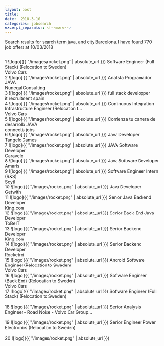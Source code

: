 ```yaml
---
layout: post
title:  
date:  2018-3-10 
categories: jobsearch 
excerpt_separator: <!--more-->
---
```

 Search results for search term java, and city Barcelona. I have found  770 job offers at 10/03/2018
<!--more-->
<br>
1
![logo]({{ "/images/rocket.png" | absolute_url }})
Software Engineer (Full Stack) (Relocation to Sweden)
<br>
Volvo Cars
<br>
2
![logo]({{ "/images/rocket.png" | absolute_url }})
Analista Programador JAVA
<br>
Nunegal Consulting
<br>
3
![logo]({{ "/images/rocket.png" | absolute_url }})
full stack developper
<br>
it recruitment spain
<br>
4
![logo]({{ "/images/rocket.png" | absolute_url }})
Continuous Integration Infrastructure Engineer (Relocation t...
<br>
Volvo Cars
<br>
5
![logo]({{ "/images/rocket.png" | absolute_url }})
Comienza tu carrera de desarrollo JAVA
<br>
connectis jobs
<br>
6
![logo]({{ "/images/rocket.png" | absolute_url }})
Java Developer
<br>
Tangelo Games
<br>
7
![logo]({{ "/images/rocket.png" | absolute_url }})
JAVA Software Developer
<br>
Caravelo
<br>
8
![logo]({{ "/images/rocket.png" | absolute_url }})
Java Software Developer
<br>
Amaris
<br>
9
![logo]({{ "/images/rocket.png" | absolute_url }})
Software Engineer Intern (R&S)
<br>
Scytl
<br>
10
![logo]({{ "/images/rocket.png" | absolute_url }})
Java Developer
<br>
Getwith
<br>
11
![logo]({{ "/images/rocket.png" | absolute_url }})
Senior Java Backend Developer
<br>
King.com
<br>
12
![logo]({{ "/images/rocket.png" | absolute_url }})
Senior Back-End Java Developer
<br>
ToBeIT
<br>
13
![logo]({{ "/images/rocket.png" | absolute_url }})
Senior Backend Developer
<br>
King.com
<br>
14
![logo]({{ "/images/rocket.png" | absolute_url }})
Senior Backend Developer
<br>
Rocketroi
<br>
15
![logo]({{ "/images/rocket.png" | absolute_url }})
Android Software Engineer (Relocation to Sweden)
<br>
Volvo Cars
<br>
16
![logo]({{ "/images/rocket.png" | absolute_url }})
Software Engineer (Back End) (Relocation to Sweden)
<br>
Volvo Cars
<br>
17
![logo]({{ "/images/rocket.png" | absolute_url }})
Software Engineer (Full Stack) (Relocation to Sweden)
<br>

<br>
18
![logo]({{ "/images/rocket.png" | absolute_url }})
Senior Analysis Engineer - Road Noise - Volvo Car Group...
<br>

<br>
19
![logo]({{ "/images/rocket.png" | absolute_url }})
Senior Engineer Power Electronics (Relocation to Sweden)
<br>

<br>
20
![logo]({{ "/images/rocket.png" | absolute_url }})

<br>

